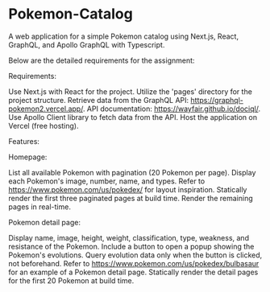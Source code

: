 # Pokemon-Catalog
A web application for a simple Pokemon catalog using Next.js, React, GraphQL, and Apollo GraphQL with Typescript.

Below are the detailed requirements for the assignment:

Requirements:

Use Next.js with React for the project.
Utilize the 'pages' directory for the project structure.
Retrieve data from the GraphQL API: https://graphql-pokemon2.vercel.app/.
API documentation: https://wayfair.github.io/dociql/.
Use Apollo Client library to fetch data from the API.
Host the application on Vercel (free hosting).


Features:

Homepage:

List all available Pokemon with pagination (20 Pokemon per page).
Display each Pokemon's image, number, name, and types.
Refer to https://www.pokemon.com/us/pokedex/ for layout inspiration.
Statically render the first three paginated pages at build time.
Render the remaining pages in real-time.

Pokemon detail page:

Display name, image, height, weight, classification, type, weakness, and resistance of the Pokemon.
Include a button to open a popup showing the Pokemon's evolutions.
Query evolution data only when the button is clicked, not beforehand.
Refer to https://www.pokemon.com/us/pokedex/bulbasaur for an example of a Pokemon detail page.
Statically render the detail pages for the first 20 Pokemon at build time.
